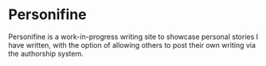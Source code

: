 # Personifine

Personifine is a work-in-progress writing site to showcase personal stories I have written, with the option of allowing others to post their own writing via the authorship system.